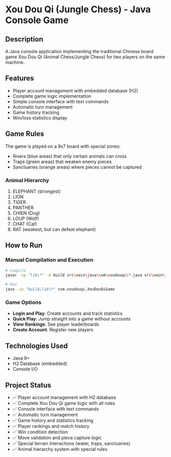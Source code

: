 # Xou Dou Qi (Jungle Chess) - Java Console Game

## Description
A Java console application implementing the traditional Chinese board game Xou Dou Qi (Animal Chess/Jungle Chess) for two players on the same machine.

## Features
- Player account management with embedded database (H2)
- Complete game logic implementation
- Simple console interface with text commands
- Automatic turn management
- Game history tracking
- Win/loss statistics display

## Game Rules
The game is played on a 9x7 board with special zones:
- Rivers (blue areas) that only certain animals can cross
- Traps (green areas) that weaken enemy pieces
- Sanctuaries (orange areas) where pieces cannot be captured

### Animal Hierarchy
1. ELEPHANT (strongest)
2. LION
3. TIGER
4. PANTHER
5. CHIEN (Dog)
6. LOUP (Wolf)
7. CHAT (Cat)
8. RAT (weakest, but can defeat elephant)

## How to Run

### Manual Compilation and Execution
```bash
# Compile
javac -cp "lib\*" -d build src\main\java\com\xoudouqi\*.java src\main\java\com\xoudouqi\model\*.java src\main\java\com\xoudouqi\database\*.java

# Run
java -cp "build;lib\*" com.xoudouqi.XouDouQiGame
```

### Game Options
- **Login and Play**: Create accounts and track statistics
- **Quick Play**: Jump straight into a game without accounts
- **View Rankings**: See player leaderboards
- **Create Account**: Register new players

## Technologies Used
- Java 8+
- H2 Database (embedded)
- Console I/O

## Project Status

- ✅ Player account management with H2 database
- ✅ Complete Xou Dou Qi game logic with all rules
- ✅ Console interface with text commands
- ✅ Automatic turn management
- ✅ Game history and statistics tracking
- ✅ Player rankings and match history
- ✅ Win condition detection
- ✅ Move validation and piece capture logic
- ✅ Special terrain interactions (water, traps, sanctuaries)
- ✅ Animal hierarchy system with special rules
